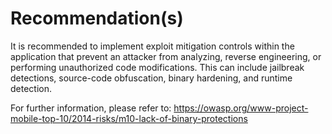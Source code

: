 # Recommendation(s)

It is recommended to implement exploit mitigation controls within the application that prevent an attacker from analyzing, reverse engineering, or performing unauthorized code modifications. This can include jailbreak detections, source-code obfuscation, binary hardening, and runtime detection.

For further information, please refer to:
<https://owasp.org/www-project-mobile-top-10/2014-risks/m10-lack-of-binary-protections>
